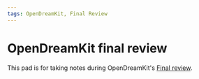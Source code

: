 ```yaml
---
tags: OpenDreamKit, Final Review
---
```

# OpenDreamKit final review

This pad is for taking notes during OpenDreamKit's [Final review](https://opendreamkit.org/meetings/2019-10-30-Luxembourg/).